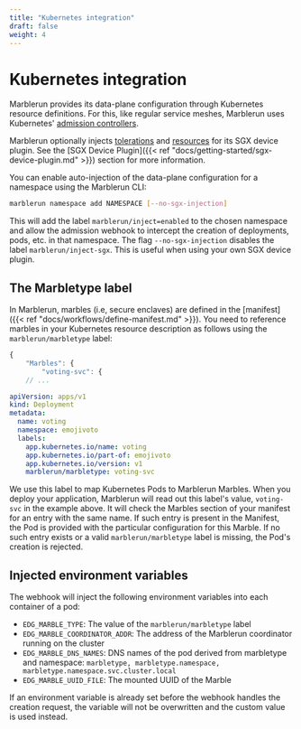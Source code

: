 ```yaml
---
title: "Kubernetes integration"
draft: false
weight: 4
---
```

# Kubernetes integration

Marblerun provides its data-plane configuration through Kubernetes resource definitions. For this, like regular service meshes, Marblerun uses Kubernetes' [admission controllers](https://kubernetes.io/docs/reference/access-authn-authz/admission-controllers/#mutatingadmissionwebhook).

Marblerun optionally injects [tolerations](https://kubernetes.io/docs/concepts/scheduling-eviction/taint-and-toleration/) and [resources](https://kubernetes.io/docs/concepts/configuration/manage-resources-containers/) for its SGX device plugin. See the [SGX Device Plugin]({{< ref "docs/getting-started/sgx-device-plugin.md" >}}) section for more information.

You can enable auto-injection of the data-plane configuration for a namespace using the Marblerun CLI:

```bash
marblerun namespace add NAMESPACE [--no-sgx-injection]
```

This will add the label `marblerun/inject=enabled` to the chosen namespace and allow the admission webhook to intercept the creation of deployments, pods, etc. in that namespace.
The flag `--no-sgx-injection` disables the label `marblerun/inject-sgx`. This is useful when using your own SGX device plugin.

## The Marbletype label

In Marblerun, marbles (i.e, secure enclaves) are defined in the [manifest]({{< ref "docs/workflows/define-manifest.md" >}}). You need to reference marbles in your Kubernetes resource description as follows using the `marblerun/marbletype` label:

```javascript
{
    "Marbles": {
        "voting-svc": {
    // ...
```

```yaml
apiVersion: apps/v1
kind: Deployment
metadata:
  name: voting
  namespace: emojivoto
  labels:
    app.kubernetes.io/name: voting
    app.kubernetes.io/part-of: emojivoto
    app.kubernetes.io/version: v1
    marblerun/marbletype: voting-svc
```

We use this label to map Kubernetes Pods to Marblerun Marbles.
When you deploy your application, Marblerun will read out this label's value, `voting-svc` in the example above.
It will check the Marbles section of your manifest for an entry with the same name.
If such entry is present in the Manifest, the Pod is provided with the particular configuration for this Marble.
If no such entry exists or a valid `marblerun/marbletype` label is missing, the Pod's creation is rejected.

## Injected environment variables

The webhook will inject the following environment variables into each container of a pod:

* `EDG_MARBLE_TYPE`:  The value of the `marblerun/marbletype` label
* `EDG_MARBLE_COORDINATOR_ADDR`:  The address of the Marblerun coordinator running on the cluster
* `EDG_MARBLE_DNS_NAMES`:  DNS names of the pod derived from marbletype and namespace: `marbletype, marbletype.namespace, marbletype.namespace.svc.cluster.local`
* `EDG_MARBLE_UUID_FILE`:  The mounted UUID of the Marble

If an environment variable is already set before the webhook handles the creation request, the variable will not be overwritten and the custom value is used instead.

